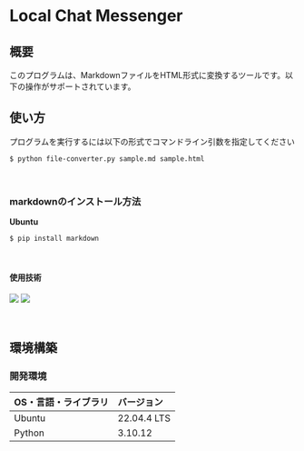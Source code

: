 # Local Chat Messenger

## 概要
このプログラムは、MarkdownファイルをHTML形式に変換するツールです。以下の操作がサポートされています。

## 使い方

プログラムを実行するには以下の形式でコマンドライン引数を指定してください

```bash
$ python file-converter.py sample.md sample.html
```
&nbsp;

### markdownのインストール方法

**Ubuntu**<br>
```bash
$ pip install markdown
```
&nbsp;

#### 使用技術
<p style="display: inline">
<img src="https://img.shields.io/badge/-Linux-212121.svg?logo=linux&style=popout">
<img src="https://img.shields.io/badge/-Python-FFC107.svg?logo=python&style=popout">
</p>

&nbsp;

## 環境構築
### 開発環境
| OS・言語・ライブラリ | バージョン |
| :------- | :------ |
| Ubuntu | 22.04.4 LTS |
| Python | 3.10.12 |

&nbsp;

